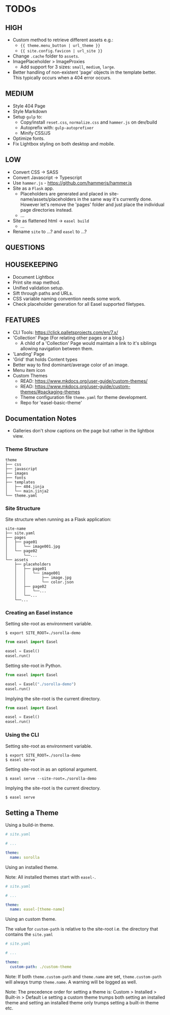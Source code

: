 # TODOs

## HIGH

- Custom method to retrieve different assets e.g.:
  - `{{ theme.menu_button | url_theme }}`
  - `{{ site.config.favicon | url_site }}`
- Change `.cache` folder to `assets`.
- ImagePlaceholder > ImageProxies
  - Add support for 3 sizes: `small`, `medium`, `large`.
- Better handling of non-existent 'page' objects in the template better. This typically occurs when a 404 error occurs.

## MEDIUM

- Style 404 Page
- Style Markdown
- Setup `gulp` to:
  - Copy/install `reset.css`, `normalize.css` and `hammer.js` on dev/build
  - Autoprefix with: `gulp-autoprefixer`
  - Minify CSS/JS
- Optimize fonts.
- Fix Lightbox styling on both desktop and mobile.

## LOW

- Convert CSS -> SASS
- Convert Javascript -> Typescript
- Use `hammer.js` - <https://github.com/hammerjs/hammer.js>
- Site as a `Flask` app.
  - Placeholders are generated and placed in site-name/assets/placeholders in the same way it's currently done. However let's remove the 'pages' folder and just place the individual page directories instead.
  - ...
- Site as flattened html -> `easel build`
  - ...
- Rename `site` to ...? and `easel` to ...?

## QUESTIONS

## HOUSEKEEPING

- Document Lightbox
- Print site map method.
- Unified validation setup.
- Sift through paths and URLs.
- CSS variable naming convention needs some work.
- Check placeholder generation for all Easel supported filetypes.

## FEATURES

- CLI Tools: <https://click.palletsprojects.com/en/7.x/>
- 'Collection' Page (For relating other pages or a blog.)
  - A child of a 'Collection' Page would maintain a link to it's siblings allowing navigation between them.
- 'Landing' Page
- 'Grid' that holds Content types
- Better way to find dominant/average color of an image.
- Menu item icon
- Custom Themes
  - READ: <https://www.mkdocs.org/user-guide/custom-themes/>
  - READ: <https://www.mkdocs.org/user-guide/custom-themes/#packaging-themes>
  - Theme configuration file `theme.yaml` for theme development.
  - Repo for 'easel-basic-theme'

## Documentation Notes

- Galleries don't show captions on the page but rather in the lightbox view.

### Theme Structure

``` plaintext
theme
├── css
├── javascript
├── images
├── fonts
├── templates
│   ├── 404.jinja
│   └── main.jinja2
└── theme.yaml
```

### Site Structure

Site structure when running as a Flask application:

``` plaintext
site-name
├── site.yaml
├── pages
│   ├── page01
│   │   └── image001.jpg
│   └── page02
│       └──...
└── assets
    ├── placeholders
    │   ├── page01
    │   │   └── image001
    │   │       ├── image.jpg
    │   │       └── color.json
    │   ├── page02
    │   │   └──...
    │   └──...
    └──...
```

### Creating an Easel instance

Setting site-root as environment variable.

``` console
$ export SITE_ROOT=./sorolla-demo
```

``` python
from easel import Easel

easel = Easel()
easel.run()
```

Setting site-root in Python.

``` python
from easel import Easel

easel = Easel("./sorolla-demo")
easel.run()
```

Implying the site-root is the current directory.

``` python
from easel import Easel

easel = Easel()
easel.run()
```

### Using the CLI

Setting site-root as environment variable.

``` console
$ export SITE_ROOT=./sorolla-demo
$ easel serve
```

Setting site-root in as an optional argument.

``` console
$ easel serve --site-root=./sorolla-demo
```

Implying the site-root is the current directory.

``` console
$ easel serve
```

## Setting a Theme

Using a build-in theme.

``` yaml
# site.yaml

# ...

theme:
  name: sorolla
```

Using an installed theme.

Note: All installed themes start with `easel-`.

``` yaml
# site.yaml

# ...

theme:
  name: easel-[theme-name]
```

Using an custom theme.

The value for `custom-path` is relative to the site-root i.e. the directory that contains the `site.yaml`

``` yaml
# site.yaml

# ...

theme:
  custom-path: ./custom-theme
```

Note: If both `theme.custom-path` and `theme.name` are set, `theme.custom-path` will always trump `theme.name`. A warning will be logged as well.

Note: The precedence order for setting a theme is: Custom > Installed > Built-in > Default i.e setting a custom theme trumps both setting an installed theme and setting an installed theme only trumps setting a built-in theme etc.
